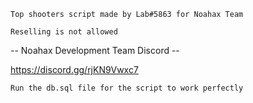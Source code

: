 ``Top shooters script made by Lab#5863 for Noahax Team``

``Reselling is not allowed``

-- Noahax Development Team Discord --

https://discord.gg/rjKN9Vwxc7

``Run the db.sql file for the script to work perfectly``
